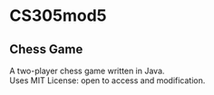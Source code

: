 # CS305mod5
## Chess Game
A two-player chess game written in Java.  
Uses MIT License: open to access and modification.
